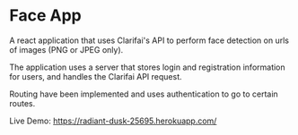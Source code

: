 # Face App

A react application that uses Clarifai's API to perform face detection on urls of images (PNG or JPEG only).

The application uses a server that stores login and registration information for users, and handles the Clarifai API request.

Routing have been implemented and uses authentication to go to certain routes.

Live Demo: https://radiant-dusk-25695.herokuapp.com/

